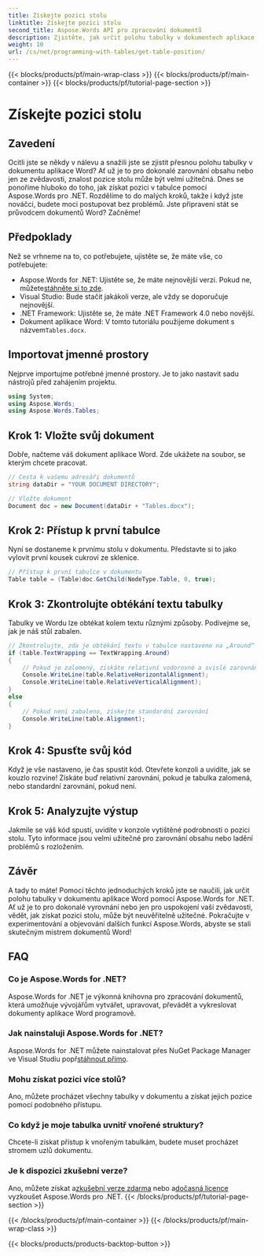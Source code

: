 ```yaml
---
title: Získejte pozici stolu
linktitle: Získejte pozici stolu
second_title: Aspose.Words API pro zpracování dokumentů
description: Zjistěte, jak určit polohu tabulky v dokumentech aplikace Word pomocí Aspose.Words for .NET s naším podrobným průvodcem.
weight: 10
url: /cs/net/programming-with-tables/get-table-position/
---
```


{{< blocks/products/pf/main-wrap-class >}}
{{< blocks/products/pf/main-container >}}
{{< blocks/products/pf/tutorial-page-section >}}

# Získejte pozici stolu

## Zavedení

Ocitli jste se někdy v nálevu a snažili jste se zjistit přesnou polohu tabulky v dokumentu aplikace Word? Ať už je to pro dokonalé zarovnání obsahu nebo jen ze zvědavosti, znalost pozice stolu může být velmi užitečná. Dnes se ponoříme hluboko do toho, jak získat pozici v tabulce pomocí Aspose.Words pro .NET. Rozdělíme to do malých kroků, takže i když jste nováčci, budete moci postupovat bez problémů. Jste připraveni stát se průvodcem dokumentů Word? Začněme!

## Předpoklady

Než se vrhneme na to, co potřebujete, ujistěte se, že máte vše, co potřebujete:
-  Aspose.Words for .NET: Ujistěte se, že máte nejnovější verzi. Pokud ne, můžete[stáhněte si to zde](https://releases.aspose.com/words/net/).
- Visual Studio: Bude stačit jakákoli verze, ale vždy se doporučuje nejnovější.
- .NET Framework: Ujistěte se, že máte .NET Framework 4.0 nebo novější.
- Dokument aplikace Word: V tomto tutoriálu použijeme dokument s názvem`Tables.docx`.

## Importovat jmenné prostory

Nejprve importujme potřebné jmenné prostory. Je to jako nastavit sadu nástrojů před zahájením projektu.

```csharp
using System;
using Aspose.Words;
using Aspose.Words.Tables;
```

## Krok 1: Vložte svůj dokument

Dobře, načteme váš dokument aplikace Word. Zde ukážete na soubor, se kterým chcete pracovat.

```csharp
// Cesta k vašemu adresáři dokumentů
string dataDir = "YOUR DOCUMENT DIRECTORY";

// Vložte dokument
Document doc = new Document(dataDir + "Tables.docx");
```

## Krok 2: Přístup k první tabulce

Nyní se dostaneme k prvnímu stolu v dokumentu. Představte si to jako vylovit první kousek cukroví ze sklenice.

```csharp
// Přístup k první tabulce v dokumentu
Table table = (Table)doc.GetChild(NodeType.Table, 0, true);
```

## Krok 3: Zkontrolujte obtékání textu tabulky

Tabulky ve Wordu lze obtékat kolem textu různými způsoby. Podívejme se, jak je náš stůl zabalen.

```csharp
// Zkontrolujte, zda je obtékání textu v tabulce nastaveno na „Around“
if (table.TextWrapping == TextWrapping.Around)
{
    // Pokud je zalomený, získáte relativní vodorovné a svislé zarovnání
    Console.WriteLine(table.RelativeHorizontalAlignment);
    Console.WriteLine(table.RelativeVerticalAlignment);
}
else
{
    // Pokud není zabaleno, získejte standardní zarovnání
    Console.WriteLine(table.Alignment);
}
```

## Krok 4: Spusťte svůj kód

Když je vše nastaveno, je čas spustit kód. Otevřete konzoli a uvidíte, jak se kouzlo rozvine! Získáte buď relativní zarovnání, pokud je tabulka zalomená, nebo standardní zarovnání, pokud není.

## Krok 5: Analyzujte výstup

Jakmile se váš kód spustí, uvidíte v konzole vytištěné podrobnosti o pozici stolu. Tyto informace jsou velmi užitečné pro zarovnání obsahu nebo ladění problémů s rozložením.

## Závěr

A tady to máte! Pomocí těchto jednoduchých kroků jste se naučili, jak určit polohu tabulky v dokumentu aplikace Word pomocí Aspose.Words for .NET. Ať už je to pro dokonalé vyrovnání nebo jen pro uspokojení vaší zvědavosti, vědět, jak získat pozici stolu, může být neuvěřitelně užitečné. Pokračujte v experimentování a objevování dalších funkcí Aspose.Words, abyste se stali skutečným mistrem dokumentů Word!

## FAQ

### Co je Aspose.Words for .NET?

Aspose.Words for .NET je výkonná knihovna pro zpracování dokumentů, která umožňuje vývojářům vytvářet, upravovat, převádět a vykreslovat dokumenty aplikace Word programově.

### Jak nainstaluji Aspose.Words for .NET?

 Aspose.Words for .NET můžete nainstalovat přes NuGet Package Manager ve Visual Studiu popř[stáhnout přímo](https://releases.aspose.com/words/net/).

### Mohu získat pozici více stolů?

Ano, můžete procházet všechny tabulky v dokumentu a získat jejich pozice pomocí podobného přístupu.

### Co když je moje tabulka uvnitř vnořené struktury?

Chcete-li získat přístup k vnořeným tabulkám, budete muset procházet stromem uzlů dokumentu.

### Je k dispozici zkušební verze?

 Ano, můžete získat a[zkušební verze zdarma](https://releases.aspose.com/) nebo a[dočasná licence](https://purchase.aspose.com/temporary-license/) vyzkoušet Aspose.Words pro .NET.
{{< /blocks/products/pf/tutorial-page-section >}}

{{< /blocks/products/pf/main-container >}}
{{< /blocks/products/pf/main-wrap-class >}}

{{< blocks/products/products-backtop-button >}}
